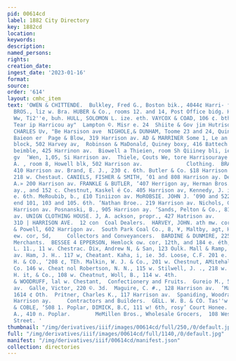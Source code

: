 ```yaml
---
pid: 00614cd
label: 1882 City Directory
key: 1882cd
location: 
keywords: 
description: 
named_persons: 
rights: 
creation_date: 
ingest_date: '2023-01-16'
format: 
source: 
order: '614'
layout: cmhc_item
text: 'OWEN & CHITTENDE.  Bulkley, Fred G., Boston bik., 4044¢ Harri- foul ay. CHRISTIAN
  BROS., liz w. Bra. HUBER & Co., rooms 12. and 14, Post Office bidg. HULL, CEORCE
  Ww, Ti2''e, buh. HULL, SOLOMON L. ize. eth. VAYCOX & COAD, 106 ¢. bth  KORTY 2 CARRERA,
  Tear ip Harricou ay"  Lampton ©. Misr e. 24  Shiite & Gov jim Hutrisoo av.  MOORE,
  CHARLES Uv, "Be Harsison ave  NIGHOLE,& DUNHAM, Toome 23 and 24, Quincy block, 416
  Baieon er  Page & Blow, 319 Harrison av. AD & MARRINER Some 1, Le an ti, Eowoll
  block, 502 Harvey av,  Robinson & MaDonald, Quiney boxy, 416 Battech a.  Rone &
  beimble, 425 Harrinon av.  Biowell a Thieien, room Sh Qiiiney bli, ielniarrieon
  gv  ‘Wen, 1,05, Si Harrison av.  Thiele, Couts We, tore Harrisouraye  VEZINe HENRY
  A. , room 8, Howell blk, 502 Harrison av.              Clothing.  BRAHAM, L. A.,
  410 Harrison av. Brand, E. J., 230 ¢. 6th. Butler & Co. $18 Harrison av Cohen, W.,
  218 w. Chestaut. CANIELS, FISHER & SMITH, ‘01 and 808 Harrison ay. Dexter, George
  A.» 200 Harrison av. FRANKLE & BUTLER, ‘407 Herrigon ay, Herman Bros., 218 Harrison
  ay., and 152 c. Chestnut, Kaskel é Co. 405 Harrison av, Kennedy, J. i. & Ca., 120
  e. 6th. MeRoubib, b., £10 Tiniizon av. MoROBSIE. JOHN J. ‘090 and 522 Harrison av.,
  end 101, 103 and 105. 6th. ‘Nathan Broe.. 219 Harrison av. Nichols, Goorge J..120
  Harrison av. Posnanski, B., 905 Harrison ay. ‘Sands, Pelton & Co., 812 Harrison
  av. UNIGN CLOTHING HOUSE. J, A. ackson, propr., 427 Hatrison av.        B17 and
  31D | HARRISON AVE.  12 con  Coal Dealers.  HARVEY, JOHN. ath mw. cor. Hemlock.  Miller
  & Powell, 602 Harrigon av.  South Park Coal Co., 8, ¥, Maltby, agt, Harrison av.
  ew. cor, Sd,     Collectors and Conveyancers.  BARDINE & DUNMIRE, 225 Harrison wy.  Commission
  Merchants.  BESSEE 4 EPPERSON, Hemlock ow. cor, 12th, and 184 e. éth, Bartlett,
  L. 11., 11 w. Chestrac. Dix, Andrew N, & San, 123 Oulk. Mall & Ramp, ¢14% Hairinon
  av. Ham, J. H.. 117 w, Cheatant. Kaha, i, ie. 3d. Loose, C.F. 201 e. 6th. McKENTY
  H. & CO., ‘208 ¢, TEh. Malkin, W. J. & Co., 201 w. Chestnut, AMitehal, George M.S
  Co. 146 w. Cheat nol Robertson, N. N., 115 w. Stilwell, J. ., 218 w. Chestnnt, Wheeler.
  H. it, & Co., 108 w. Cheatnut, Woll, B., 114 w. 4th.                 Confectioners—Wholesale.  SPAULDING
  & WOODRUFF, lal w. Chestant,  Confectionery and Fruits.  Gureio M., 522 Harrison
  av.  Galle, Victor, 220 ©. 3d.  Maguire, C. #., 128 Harrison av.  ‘Matipin & Shoolery,
  1614 ¢ Oth.  Pritner, Charles K., 117 Harrison av.  Spaniding, Woodratt & Co. 207
  Harrison ay.     Contractors and Builders.  GELL. W. B. & CO. Tas''w. 4th. DENNIS
  & COBLE, ‘S08 1. Poplar, DIMICK, B.C, 111 w! 6th, rosy’ Court Honee. @rifith, George
  A., 410 n. Poplar.        MeMillen Bros., Wholesale Grocers,  108 West Chestnut
  Street. '
thumbnail: "/img/derivatives/iiif/images/00614cd/full/250,/0/default.jpg"
full: "/img/derivatives/iiif/images/00614cd/full/1140,/0/default.jpg"
manifest: "/img/derivatives/iiif/00614cd/manifest.json"
collection: directories
---
```

